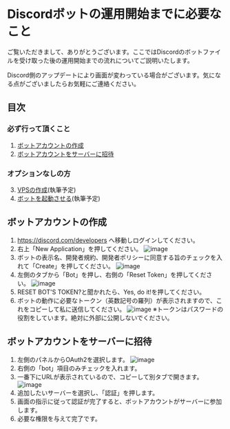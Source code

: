 # Discordボットの運用開始までに必要なこと
ご覧いただきまして、ありがとうございます。ここではDiscordのボットファイルを受け取った後の運用開始までの流れについてご説明いたします。

Discord側のアップデートにより画面が変わっている場合がございます。気になる点がございましたらお気軽にご連絡ください。

## 目次
### 必ず行って頂くこと
1. [ボットアカウントの作成](#ボットアカウントの作成)
1. [ボットアカウントをサーバーに招待](#ボットアカウントをサーバーに招待)
### オプションなしの方
3. [VPSの作成](#)(執筆予定)
4. [ボットを起動させる](#)(執筆予定)

## ボットアカウントの作成
1. https://discord.com/developers へ移動しログインしてください。
1. 右上「New Application」を押してください。
![image](https://github.com/AariyJP/public/assets/68491595/5760f73f-555f-4c4a-b8a9-026483b32eca)
1. ボットの表示名、開発者規約、開発者ポリシーに同意する旨のチェックを入れて「Create」を押してください。
![image](https://github.com/AariyJP/public/assets/68491595/9d3432e4-43c1-4b68-8203-a9c2722e6335)
1. 左側のタブから「Bot」を押し、右側の「Reset Token」を押してください。
![image](https://github.com/AariyJP/public/assets/68491595/7e5dd90d-3f6b-4d46-8708-7f8d1f8d05d1)
1. RESET BOT'S TOKEN?と聞かれたら、Yes, do it!を押してください。
1. ボットの動作に必要なトークン（英数記号の羅列）が表示されますので、これをコピーして私に送信してください。
![image](https://github.com/AariyJP/public/assets/68491595/b9806715-47cd-4077-a1cf-3237d7c46c59)
※トークンはパスワードの役割をしています。絶対に外部に公開しないでください。

## ボットアカウントをサーバーに招待
1. 左側のパネルからOAuth2を選択します。
![image](https://github.com/AariyJP/public/assets/68491595/4bffef3e-739e-4f00-b400-9474e8dddc19)
1. 右側の「bot」項目のみチェックを入れます。
1. 一番下にURLが表示されているので、コピーして別タブで開きます。
![image](https://github.com/AariyJP/public/assets/68491595/d7205e46-6d4b-46f3-842d-57fd8d684b1c)
1. 追加したいサーバーを選択し、「認証」を押します。
1. 画面の指示に従って認証が完了すると、ボットアカウントがサーバーに参加します。
1. 必要な権限を与えて完了です。
